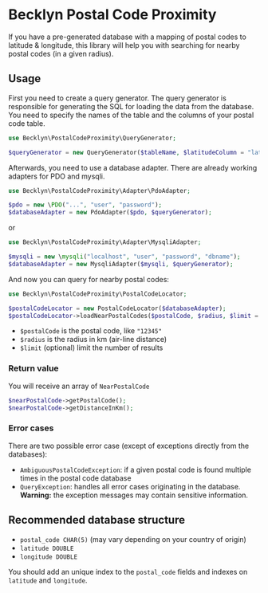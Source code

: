 Becklyn Postal Code Proximity
=============================

If you have a pre-generated database with a mapping of postal codes to latitude & longitude, this library will help you with searching for nearby postal codes (in a given radius).


## Usage
First you need to create a query generator. The query generator is responsible for generating the SQL for loading the data from the database.
You need to specify the names of the table and the columns of your postal code table.

```php
use Becklyn\PostalCodeProximity\QueryGenerator;

$queryGenerator = new QueryGenerator($tableName, $latitudeColumn = "lat", $longitudeColumn = "lng", $postalCodeColumn = "zip");
```

Afterwards, you need to use a database adapter. There are already working adapters for PDO and mysqli.

```php
use Becklyn\PostalCodeProximity\Adapter\PdoAdapter;

$pdo = new \PDO("...", "user", "password");
$databaseAdapter = new PdoAdapter($pdo, $queryGenerator);
```

or

```php
use Becklyn\PostalCodeProximity\Adapter\MysqliAdapter;

$mysqli = new \mysqli("localhost", "user", "password", "dbname");
$databaseAdapter = new MysqliAdapter($mysqli, $queryGenerator);
```

And now you can query for nearby postal codes:

```php
use Becklyn\PostalCodeProximity\PostalCodeLocator;

$postalCodeLocator = new PostalCodeLocator($databaseAdapter);
$postalCodeLocator->loadNearPostalCodes($postalCode, $radius, $limit = null);
```
*   `$postalCode` is the postal code, like `"12345"`
*   `$radius` is the radius in km (air-line distance)
*   `$limit` (optional) limit the number of results


### Return value
You will receive an array of `NearPostalCode`

```php
$nearPostalCode->getPostalCode();
$nearPostalCode->getDistanceInKm();
```


### Error cases
There are two possible error case (except of exceptions directly from the databases):

*   `AmbiguousPostalCodeException`: if a given postal code is found multiple times in the postal code database
*   `QueryException`: handles all error cases originating in the database. **Warning:** the exception messages may contain sensitive information.


## Recommended database structure

*   `postal_code CHAR(5)` (may vary depending on your country of origin)
*   `latitude DOUBLE`
*   `longitude DOUBLE`

You should add an unique index to the `postal_code` fields and indexes on `latitude` and `longitude`.
